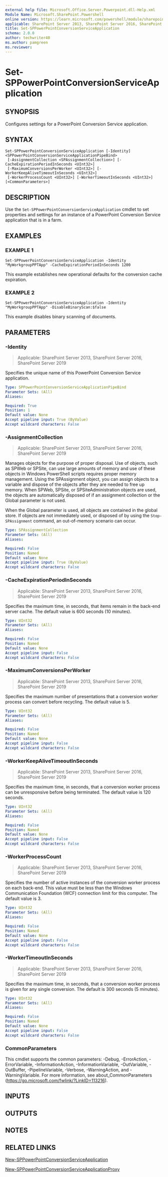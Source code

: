 ```yaml
---
external help file: Microsoft.Office.Server.Powerpoint.dll-Help.xml
Module Name: Microsoft.SharePoint.Powershell
online version: https://learn.microsoft.com/powershell/module/sharepoint-server/set-sppowerpointconversionserviceapplication
applicable: SharePoint Server 2013, SharePoint Server 2016, SharePoint Server 2019
title: Set-SPPowerPointConversionServiceApplication
schema: 2.0.0
author: techwriter40
ms.author: pamgreen
ms.reviewer:
---
```


# Set-SPPowerPointConversionServiceApplication

## SYNOPSIS
Configures settings for a PowerPoint Conversion Service application.

## SYNTAX

```
Set-SPPowerPointConversionServiceApplication [-Identity] <SPPowerPointConversionServiceApplicationPipeBind>
 [-AssignmentCollection <SPAssignmentCollection>] [-CacheExpirationPeriodInSeconds <UInt32>]
 [-MaximumConversionsPerWorker <UInt32>] [-WorkerKeepAliveTimeoutInSeconds <UInt32>]
 [-WorkerProcessCount <UInt32>] [-WorkerTimeoutInSeconds <UInt32>] [<CommonParameters>]
```

## DESCRIPTION
Use the `Set-SPPowerPointConversionServiceApplication` cmdlet to set properties and settings for an instance of a PowerPoint Conversion Service application that is in a farm.

## EXAMPLES

### EXAMPLE 1
```
Set-SPPowerPointConversionServiceApplication -Identity "MyWorkgroupPPTApp" -CacheExpirationPeriodInSeconds 1200
```

This example establishes new operational defaults for the conversion cache expiration.

### EXAMPLE 2
```
Set-SPPowerPointConversionServiceApplication -Identity "MyWorkgroupPPTApp" -DisableBinaryScan:$false
```

This example disables binary scanning of documents.

## PARAMETERS

### -Identity

> Applicable: SharePoint Server 2013, SharePoint Server 2016, SharePoint Server 2019

Specifies the unique name of this PowerPoint Conversion Service application.

```yaml
Type: SPPowerPointConversionServiceApplicationPipeBind
Parameter Sets: (All)
Aliases:

Required: True
Position: 1
Default value: None
Accept pipeline input: True (ByValue)
Accept wildcard characters: False
```

### -AssignmentCollection

> Applicable: SharePoint Server 2013, SharePoint Server 2016, SharePoint Server 2019

Manages objects for the purpose of proper disposal.
Use of objects, such as SPWeb or SPSite, can use large amounts of memory and use of these objects in Windows PowerShell scripts requires proper memory management.
Using the SPAssignment object, you can assign objects to a variable and dispose of the objects after they are needed to free up memory.
When SPWeb, SPSite, or SPSiteAdministration objects are used, the objects are automatically disposed of if an assignment collection or the Global parameter is not used.

When the Global parameter is used, all objects are contained in the global store.
If objects are not immediately used, or disposed of by using the `Stop-SPAssignment` command, an out-of-memory scenario can occur.

```yaml
Type: SPAssignmentCollection
Parameter Sets: (All)
Aliases:

Required: False
Position: Named
Default value: None
Accept pipeline input: True (ByValue)
Accept wildcard characters: False
```

### -CacheExpirationPeriodInSeconds

> Applicable: SharePoint Server 2013, SharePoint Server 2016, SharePoint Server 2019

Specifies the maximum time, in seconds, that items remain in the back-end server cache.
The default value is 600 seconds (10 minutes).

```yaml
Type: UInt32
Parameter Sets: (All)
Aliases:

Required: False
Position: Named
Default value: None
Accept pipeline input: False
Accept wildcard characters: False
```

### -MaximumConversionsPerWorker

> Applicable: SharePoint Server 2013, SharePoint Server 2016, SharePoint Server 2019

Specifies the maximum number of presentations that a conversion worker process can convert before recycling.
The default value is 5.

```yaml
Type: UInt32
Parameter Sets: (All)
Aliases:

Required: False
Position: Named
Default value: None
Accept pipeline input: False
Accept wildcard characters: False
```

### -WorkerKeepAliveTimeoutInSeconds

> Applicable: SharePoint Server 2013, SharePoint Server 2016, SharePoint Server 2019

Specifies the maximum time, in seconds, that a conversion worker process can be unresponsive before being terminated.
The default value is 120 seconds.

```yaml
Type: UInt32
Parameter Sets: (All)
Aliases:

Required: False
Position: Named
Default value: None
Accept pipeline input: False
Accept wildcard characters: False
```

### -WorkerProcessCount

> Applicable: SharePoint Server 2013, SharePoint Server 2016, SharePoint Server 2019

Specifies the number of active instances of the conversion worker process on each back-end.
This value must be less than the Windows Communication Foundation (WCF) connection limit for this computer.
The default value is 3.

```yaml
Type: UInt32
Parameter Sets: (All)
Aliases:

Required: False
Position: Named
Default value: None
Accept pipeline input: False
Accept wildcard characters: False
```

### -WorkerTimeoutInSeconds

> Applicable: SharePoint Server 2013, SharePoint Server 2016, SharePoint Server 2019

Specifies the maximum time, in seconds, that a conversion worker process is given for any single conversion.
The default is 300 seconds (5 minutes).

```yaml
Type: UInt32
Parameter Sets: (All)
Aliases:

Required: False
Position: Named
Default value: None
Accept pipeline input: False
Accept wildcard characters: False
```

### CommonParameters
This cmdlet supports the common parameters: -Debug, -ErrorAction, -ErrorVariable, -InformationAction, -InformationVariable, -OutVariable, -OutBuffer, -PipelineVariable, -Verbose, -WarningAction, and -WarningVariable. For more information, see about_CommonParameters (https://go.microsoft.com/fwlink/?LinkID=113216).

## INPUTS

## OUTPUTS

## NOTES

## RELATED LINKS

[New-SPPowerPointConversionServiceApplication](New-SPPowerPointConversionServiceApplication.md)

[New-SPPowerPointConversionServiceApplicationProxy](New-SPPowerPointConversionServiceApplicationProxy.md)
